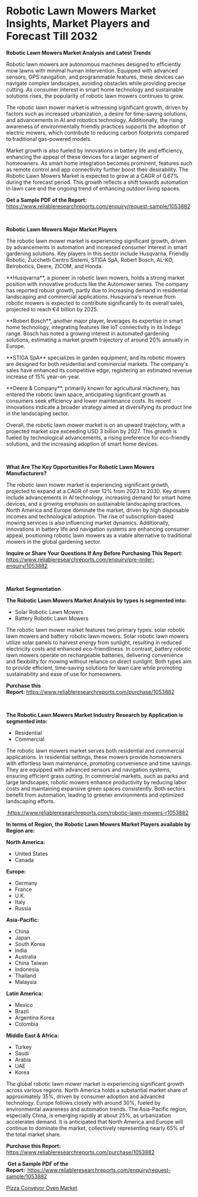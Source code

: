 <p><h1>Robotic Lawn Mowers Market Insights, Market Players and Forecast Till 2032</h1></p><p><strong>Robotic Lawn Mowers Market Analysis and Latest Trends</strong></p>
<p><p>Robotic lawn mowers are autonomous machines designed to efficiently mow lawns with minimal human intervention. Equipped with advanced sensors, GPS navigation, and programmable features, these devices can navigate complex landscapes, avoiding obstacles while providing precise cutting. As consumer interest in smart home technology and sustainable solutions rises, the popularity of robotic lawn mowers continues to grow.</p><p>The robotic lawn mower market is witnessing significant growth, driven by factors such as increased urbanization, a desire for time-saving solutions, and advancements in AI and robotics technology. Additionally, the rising awareness of environmentally friendly practices supports the adoption of electric mowers, which contribute to reducing carbon footprints compared to traditional gas-powered models. </p><p>Market growth is also fueled by innovations in battery life and efficiency, enhancing the appeal of these devices for a larger segment of homeowners. As smart home integration becomes prominent, features such as remote control and app connectivity further boost their desirability. The Robotic Lawn Mowers Market is expected to grow at a CAGR of 0.67% during the forecast period. This growth reflects a shift towards automation in lawn care and the ongoing trend of enhancing outdoor living spaces.</p></p>
<p><strong>Get a Sample PDF of the Report:&nbsp;</strong> <a href="https://www.reliableresearchreports.com/enquiry/request-sample/1053882?utm_campaign=3362&utm_medium=2&utm_source=Github&utm_content=ia&utm_term=08042025&utm_id=robotic-lawn-mowers">https://www.reliableresearchreports.com/enquiry/request-sample/1053882</a></p>
<p>&nbsp;</p>
<p><strong>Robotic Lawn Mowers Major Market Players</strong></p>
<p><p>The robotic lawn mower market is experiencing significant growth, driven by advancements in automation and increased consumer interest in smart gardening solutions. Key players in this sector include Husqvarna, Friendly Robotic, Zucchetti Centro Sistemi, STIGA SpA, Robert Bosch, AL-KO, Belrobotics, Deere, ZICOM, and Honda.</p><p>**Husqvarna**, a pioneer in robotic lawn mowers, holds a strong market position with innovative products like the Automower series. The company has reported robust growth, partly due to increasing demand in residential landscaping and commercial applications. Husqvarna's revenue from robotic mowers is expected to contribute significantly to its overall sales, projected to reach €4 billion by 2025.</p><p>**Robert Bosch**, another major player, leverages its expertise in smart home technology, integrating features like IoT connectivity in its Indego range. Bosch has noted a growing interest in automated gardening solutions, estimating a market growth trajectory of around 20% annually in Europe.</p><p>**STIGA SpA** specializes in garden equipment, and its robotic mowers are designed for both residential and commercial markets. The company's sales have enhanced its competitive edge, registering an estimated revenue increase of 15% year-on-year.</p><p>**Deere & Company**, primarily known for agricultural machinery, has entered the robotic lawn space, anticipating significant growth as consumers seek efficiency and lower maintenance costs. Its recent innovations indicate a broader strategy aimed at diversifying its product line in the landscaping sector.</p><p>Overall, the robotic lawn mower market is on an upward trajectory, with a projected market size exceeding USD 3 billion by 2027. This growth is fueled by technological advancements, a rising preference for eco-friendly solutions, and the increasing adoption of smart home devices.</p></p>
<p>&nbsp;</p>
<p><strong>What Are The Key Opportunities For Robotic Lawn Mowers Manufacturers?</strong></p>
<p><p>The robotic lawn mower market is experiencing significant growth, projected to expand at a CAGR of over 12% from 2023 to 2030. Key drivers include advancements in AI technology, increasing demand for smart home devices, and a growing emphasis on sustainable landscaping practices. North America and Europe dominate the market, driven by high disposable incomes and technological adoption. The rise of subscription-based mowing services is also influencing market dynamics. Additionally, innovations in battery life and navigation systems are enhancing consumer appeal, positioning robotic lawn mowers as a viable alternative to traditional mowers in the global gardening sector.</p></p>
<p><strong>Inquire or Share Your Questions If Any Before Purchasing This Report:</strong> <a href="https://www.reliableresearchreports.com/enquiry/pre-order-enquiry/1053882?utm_campaign=3362&utm_medium=2&utm_source=Github&utm_content=ia&utm_term=08042025&utm_id=robotic-lawn-mowers">https://www.reliableresearchreports.com/enquiry/pre-order-enquiry/1053882</a></p>
<p>&nbsp;</p>
<p><strong>Market Segmentation</strong></p>
<p><strong>The Robotic Lawn Mowers Market Analysis by types is segmented into:</strong></p>
<p><ul><li>Solar Robotic Lawn Mowers</li><li>Battery Robotic Lawn Mowers</li></ul></p>
<p><p>The robotic lawn mower market features two primary types: solar robotic lawn mowers and battery robotic lawn mowers. Solar robotic lawn mowers utilize solar panels to harvest energy from sunlight, resulting in reduced electricity costs and enhanced eco-friendliness. In contrast, battery robotic lawn mowers operate on rechargeable batteries, delivering convenience and flexibility for mowing without reliance on direct sunlight. Both types aim to provide efficient, time-saving solutions for lawn care while promoting sustainability and ease of use for homeowners.</p></p>
<p><strong>Purchase this Report:&nbsp;</strong><a href="https://www.reliableresearchreports.com/purchase/1053882?utm_campaign=3362&utm_medium=2&utm_source=Github&utm_content=ia&utm_term=08042025&utm_id=robotic-lawn-mowers">https://www.reliableresearchreports.com/purchase/1053882</a></p>
<p>&nbsp;</p>
<p><strong>The Robotic Lawn Mowers Market Industry Research by Application is segmented into:</strong></p>
<p><ul><li>Residential</li><li>Commercial</li></ul></p>
<p><p>The robotic lawn mowers market serves both residential and commercial applications. In residential settings, these mowers provide homeowners with effortless lawn maintenance, promoting convenience and time savings. They are equipped with advanced sensors and navigation systems, ensuring efficient grass cutting. In commercial markets, such as parks and large landscapes, robotic mowers enhance productivity by reducing labor costs and maintaining expansive green spaces consistently. Both sectors benefit from automation, leading to greener environments and optimized landscaping efforts.</p></p>
<p><a href="https://www.reliableresearchreports.com/robotic-lawn-mowers-r1053882?utm_campaign=3362&utm_medium=2&utm_source=Github&utm_content=ia&utm_term=08042025&utm_id=robotic-lawn-mowers">&nbsp;https://www.reliableresearchreports.com/robotic-lawn-mowers-r1053882</a></p>
<p><strong>In terms of Region, the Robotic Lawn Mowers Market Players available by Region are:</strong></p>
<p>
    <p> <strong> North America: </strong>
        <ul>
            <li>United States</li>
            <li>Canada</li>
        </ul>
        </p> 
    <p> <strong> Europe: </strong>
        <ul>
            <li>Germany</li>
            <li>France</li>
            <li>U.K.</li>
            <li>Italy</li>
            <li>Russia</li>
        </ul>
        </p> 
    <p> <strong> Asia-Pacific: </strong>
        <ul>
            <li>China</li>
            <li>Japan</li>
            <li>South Korea</li>
            <li>India</li>
            <li>Australia</li>
            <li>China Taiwan</li>
            <li>Indonesia</li>
            <li>Thailand</li>
            <li>Malaysia</li>
        </ul>
        </p> 
    <p> <strong> Latin America: </strong>
        <ul>
            <li>Mexico</li>
            <li>Brazil</li>
            <li>Argentina Korea</li>
            <li>Colombia</li>
        </ul>
        </p> 
    <p> <strong> Middle East & Africa: </strong>
        <ul>
            <li>Turkey</li>
            <li>Saudi</li>
            <li>Arabia</li>
            <li>UAE</li>
            <li>Korea</li>
        </ul>
    </p>
    </p>
<p><p>The global robotic lawn mower market is experiencing significant growth across various regions. North America holds a substantial market share of approximately 35%, driven by consumer adoption and advanced technology. Europe follows closely with around 30%, fueled by environmental awareness and automation trends. The Asia-Pacific region, especially China, is emerging rapidly at about 25%, as urbanization accelerates demand. It is anticipated that North America and Europe will continue to dominate the market, collectively representing nearly 65% of the total market share.</p></p>
<p><strong>Purchase this Report: </strong><a href="https://www.reliableresearchreports.com/purchase/1053882?utm_campaign=3362&utm_medium=2&utm_source=Github&utm_content=ia&utm_term=08042025&utm_id=robotic-lawn-mowers">https://www.reliableresearchreports.com/purchase/1053882</a></p>
<p>&nbsp;<strong>Get a Sample PDF of the Report:&nbsp;&nbsp;</strong><a href="https://www.reliableresearchreports.com/enquiry/request-sample/1053882?utm_campaign=3362&utm_medium=2&utm_source=Github&utm_content=ia&utm_term=08042025&utm_id=robotic-lawn-mowers">https://www.reliableresearchreports.com/enquiry/request-sample/1053882</a></p>
<p><strong></strong></p>
<p><p><a href="https://github.com/iquiseeboli/Market-Research-Report-List-1/blob/main/pizza-conveyor-oven-market.md?utm_campaign=3362&utm_medium=2&utm_source=Github&utm_content=ia&utm_term=08042025&utm_id=robotic-lawn-mowers">Pizza Conveyor Oven Market</a></p></p>